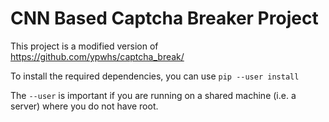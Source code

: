 # CNN Based Captcha Breaker Project

This project is a modified version of https://github.com/ypwhs/captcha_break/

To install the required dependencies, you can use `pip --user install`

The `--user` is important if you are running on a shared machine (i.e. a server) where you do not have root.
